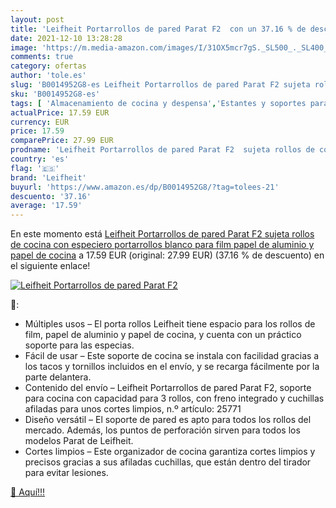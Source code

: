 ```yaml
---
layout: post
title: 'Leifheit Portarrollos de pared Parat F2  con un 37.16 % de descuento'
date: 2021-12-10 13:28:28
image: 'https://m.media-amazon.com/images/I/31OX5mcr7gS._SL500_._SL400_.jpg'
comments: true
category: ofertas
author: 'tole.es'
slug: 'B0014952G8-es Leifheit Portarrollos de pared Parat F2 sujeta rollos de...'
sku: 'B0014952G8-es'
tags: [ 'Almacenamiento de cocina y despensa','Estantes y soportes para cocina','Hogar y cocina','Portarrollos para papel de cocina','cocina','de','leifheit','papel', ]
actualPrice: 17.59 EUR
currency: EUR
price: 17.59
comparePrice: 27.99 EUR
prodname: 'Leifheit Portarrollos de pared Parat F2  sujeta rollos de cocina con especiero  portarrollos blanco para film  papel de aluminio y papel de cocina'
country: 'es'
flag: '🇪🇸'
brand: 'Leifheit'
buyurl: 'https://www.amazon.es/dp/B0014952G8/?tag=tolees-21'
descuento: '37.16'
average: '17.59'
---
```


En este momento está [Leifheit Portarrollos de pared Parat F2  sujeta rollos de cocina con especiero  portarrollos blanco para film  papel de aluminio y papel de cocina](https://www.amazon.es/dp/B0014952G8/?tag=tolees-21) a 17.59 EUR (original: 27.99 EUR) (37.16 %  de descuento) en el siguiente enlace!

[![Leifheit Portarrollos de pared Parat F2 ](https://m.media-amazon.com/images/I/31OX5mcr7gS._SL500_._SL400_.jpg)](https://www.amazon.es/dp/B0014952G8/?tag=tolees-21)

🔎:

- Múltiples usos – El porta rollos Leifheit tiene espacio para los rollos de film, papel de aluminio y papel de cocina, y cuenta con un práctico soporte para las especias.
- Fácil de usar – Este soporte de cocina se instala con facilidad gracias a los tacos y tornillos incluidos en el envío, y se recarga fácilmente por la parte delantera.
- Contenido del envío – Leifheit Portarrollos de pared Parat F2, soporte para cocina con capacidad para 3 rollos, con freno integrado y cuchillas afiladas para unos cortes limpios, n.º artículo: 25771
- Diseño versátil – El soporte de pared es apto para todos los rollos del mercado. Además, los puntos de perforación sirven para todos los modelos Parat de Leifheit.
- Cortes limpios – Este organizador de cocina garantiza cortes limpios y precisos gracias a sus afiladas cuchillas, que están dentro del tirador para evitar lesiones.

[🛒 Aquí!!!](https://www.amazon.es/dp/B0014952G8/?tag=tolees-21)
